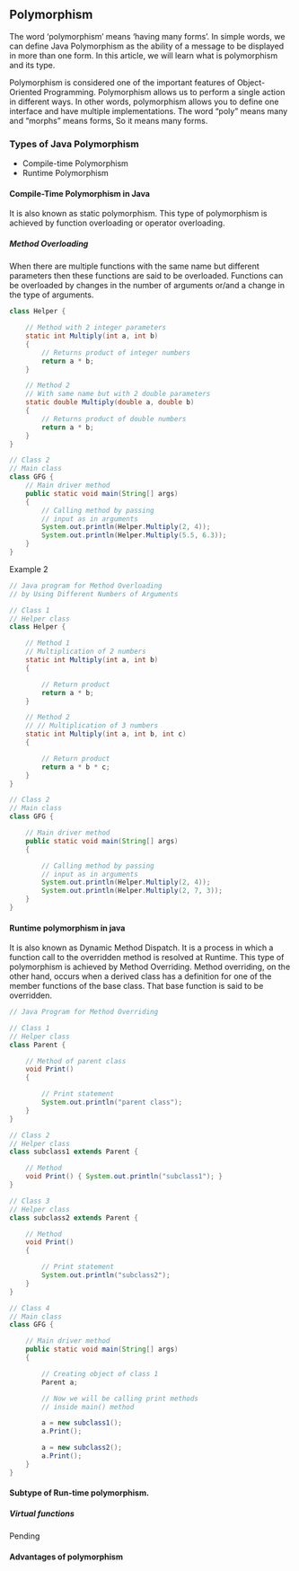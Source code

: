 ## Polymorphism

The word ‘polymorphism’ means ‘having many forms’. In simple words, we can define Java Polymorphism as the ability of a message to be displayed in more than one form. In this article, we will learn what is polymorphism and its type.

Polymorphism is considered one of the important features of Object-Oriented Programming. Polymorphism allows us to perform a single action in different ways. In other words, polymorphism allows you to define one interface and have multiple implementations. The word “poly” means many and “morphs” means forms, So it means many forms.

### Types of Java Polymorphism

* Compile-time Polymorphism
* Runtime Polymorphism

#### Compile-Time Polymorphism in Java
It is also known as static polymorphism. This type of polymorphism is achieved by function overloading or operator overloading.

##### Method Overloading

When there are multiple functions with the same name but different parameters then these functions are said to be overloaded. Functions can be overloaded by changes in the number of arguments or/and a change in the type of arguments.

``` java
class Helper {

    // Method with 2 integer parameters
    static int Multiply(int a, int b)
    {
        // Returns product of integer numbers
        return a * b;
    }

    // Method 2
    // With same name but with 2 double parameters
    static double Multiply(double a, double b)
    {
        // Returns product of double numbers
        return a * b;
    }
}

// Class 2
// Main class
class GFG {
    // Main driver method
    public static void main(String[] args)
    {
        // Calling method by passing
        // input as in arguments
        System.out.println(Helper.Multiply(2, 4));
        System.out.println(Helper.Multiply(5.5, 6.3));
    }
}

```
Example 2

``` java
// Java program for Method Overloading
// by Using Different Numbers of Arguments

// Class 1
// Helper class
class Helper {

    // Method 1
    // Multiplication of 2 numbers
    static int Multiply(int a, int b)
    {

        // Return product
        return a * b;
    }

    // Method 2
    // // Multiplication of 3 numbers
    static int Multiply(int a, int b, int c)
    {

        // Return product
        return a * b * c;
    }
}

// Class 2
// Main class
class GFG {

    // Main driver method
    public static void main(String[] args)
    {

        // Calling method by passing
        // input as in arguments
        System.out.println(Helper.Multiply(2, 4));
        System.out.println(Helper.Multiply(2, 7, 3));
    }
}
```

#### Runtime polymorphism in java

It is also known as Dynamic Method Dispatch. It is a process in which a function call to the overridden method is resolved at Runtime. This type of polymorphism is achieved by Method Overriding. Method overriding, on the other hand, occurs when a derived class has a definition for one of the member functions of the base class. That base function is said to be overridden.

``` java
// Java Program for Method Overriding

// Class 1
// Helper class
class Parent {

    // Method of parent class
    void Print()
    {

        // Print statement
        System.out.println("parent class");
    }
}

// Class 2
// Helper class
class subclass1 extends Parent {

    // Method
    void Print() { System.out.println("subclass1"); }
}

// Class 3
// Helper class
class subclass2 extends Parent {

    // Method
    void Print()
    {

        // Print statement
        System.out.println("subclass2");
    }
}

// Class 4
// Main class
class GFG {

    // Main driver method
    public static void main(String[] args)
    {

        // Creating object of class 1
        Parent a;

        // Now we will be calling print methods
        // inside main() method

        a = new subclass1();
        a.Print();

        a = new subclass2();
        a.Print();
    }
}

```

#### Subtype of Run-time polymorphism.

##### Virtual functions

Pending

#### Advantages of polymorphism



